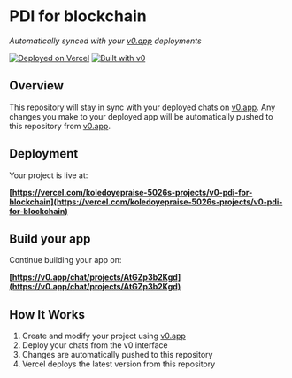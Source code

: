 # PDI for blockchain

*Automatically synced with your [v0.app](https://v0.app) deployments*

[![Deployed on Vercel](https://img.shields.io/badge/Deployed%20on-Vercel-black?style=for-the-badge&logo=vercel)](https://vercel.com/koledoyepraise-5026s-projects/v0-pdi-for-blockchain)
[![Built with v0](https://img.shields.io/badge/Built%20with-v0.app-black?style=for-the-badge)](https://v0.app/chat/projects/AtGZp3b2Kgd)

## Overview

This repository will stay in sync with your deployed chats on [v0.app](https://v0.app).
Any changes you make to your deployed app will be automatically pushed to this repository from [v0.app](https://v0.app).

## Deployment

Your project is live at:

**[https://vercel.com/koledoyepraise-5026s-projects/v0-pdi-for-blockchain](https://vercel.com/koledoyepraise-5026s-projects/v0-pdi-for-blockchain)**

## Build your app

Continue building your app on:

**[https://v0.app/chat/projects/AtGZp3b2Kgd](https://v0.app/chat/projects/AtGZp3b2Kgd)**

## How It Works

1. Create and modify your project using [v0.app](https://v0.app)
2. Deploy your chats from the v0 interface
3. Changes are automatically pushed to this repository
4. Vercel deploys the latest version from this repository
